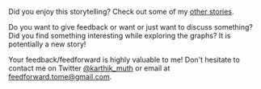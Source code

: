 
Did you enjoy this storytelling? Check out some of my [other stories](https://karthik-muth.github.io/).

Do you want to give feedback or want or just want to discuss something? Did you find something interesting while exploring the graphs? It is potentially a new story! 

Your feedback/feedforward is highly valuable to me! Don't hesitate to contact me on Twitter [@karthik\_muth](https://twitter.com/karthik_muth) or email at feedforward.tome@gmail.com.
